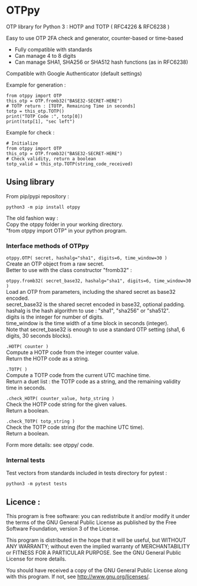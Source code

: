 OTPpy
=====

OTP library for Python 3 : HOTP and TOTP ( RFC4226 &amp; RFC6238 )

Easy to use OTP 2FA check and generator, counter-based or time-based

* Fully compatible with standards
* Can manage 4 to 8 digits
* Can manage SHA1, SHA256 or SHA512 hash functions (as in RFC6238)

Compatible with Google Authenticator (default settings)

Example for generation :

    from otppy import OTP
    this_otp = OTP.fromb32("BASE32-SECRET-HERE")
    # TOTP return : [TOTP, Remaining Time in seconds]
    totp = this_otp.TOTP()
    print("TOTP Code :", totp[0])
    print(totp[1], "sec left")

Example for check :

    # Initialize
    from otppy import OTP
    this_otp = OTP.fromb32("BASE32-SECRET-HERE")
    # Check validity, return a boolean
    totp_valid = this_otp.TOTP(string_code_received)


## Using library

From pip/pypi repository :

    python3 -m pip install otppy

The old fashion way :  
Copy the otppy folder in your working directory.  
"from otppy import OTP" in your python program.

### Interface methods of OTPpy

`otppy.OTP( secret, hashalg="sha1", digits=6, time_window=30 )`  
Create an OTP object from a raw secret.  
Better to use with the class constructor "fromb32" :

`otppy.fromb32( secret_base32, hashalg="sha1", digits=6, time_window=30 )`  
Load an OTP from parameters, including the shared secret as base32 encoded.  
secret_base32 is the shared secret encoded in base32, optional padding.  
hashalg is the hash algorithm to use : "sha1", "sha256" or "sha512".  
digits is the integer for number of digits.  
time_window is the time width of a time block in seconds (integer).  
Note that secret_base32 is enough to use a standard OTP setting (sha1, 6 digits, 30 seconds blocks).

`.HOTP( counter )`  
Compute a HOTP code from the integer counter value.  
Return the HOTP code as a string.

`.TOTP( )`  
Compute a TOTP code from the current UTC machine time.  
Return a duet list : the TOTP code as a string, and the remaining validity time in seconds.

`.check_HOTP( counter_value, hotp_string )`  
Check the HOTP code string for the given values.  
Return a boolean.


`.check_TOTP( totp_string )`  
Check the TOTP code string (for the machine UTC time).  
Return a boolean.


Form more details: see otppy/ code.

### Internal tests

Test vectors from standards included in tests directory for pytest :

    python3 -m pytest tests


Licence :
----------
This program is free software: you can redistribute it and/or modify
it under the terms of the GNU General Public License as published by
the Free Software Foundation, version 3 of the License.

This program is distributed in the hope that it will be useful,
but WITHOUT ANY WARRANTY; without even the implied warranty of
MERCHANTABILITY or FITNESS FOR A PARTICULAR PURPOSE.  See the
GNU General Public License for more details.

You should have received a copy of the GNU General Public License
along with this program.  If not, see <http://www.gnu.org/licenses/>.

